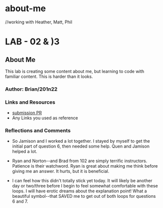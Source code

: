 # about-me
//working with Heather, Matt, Phil
# LAB - 02 & )3

## About Me

This lab is creating some content about me, but learning to code with familiar content. This is harder than it looks. 

### Author: Brian/201n22

### Links and Resources

* [submission PR](http://xyz.com)
* Any Links you used as reference

### Reflections and Comments

* So Jamison and I worked a lot together. I stayed by myself to get the initial part of question 6, then needed some help. Quen and Jamison helped a lot.

* Ryan and Norton--and Brad from 102 are simply terrific instructors. Patience is their watchword. Ryan is great about making me think before giving me an answer. It hurts, but it is beneficial. 

* I can feel how this didn't totally stick yet today. It will likely be another day or two/three before I begin to feel somewhat comfortable with these loops. I will have erotic dreams about the explanation point! What a beautiful symbol--that SAVED me to get out of both loops for questions 6 and 7. 

